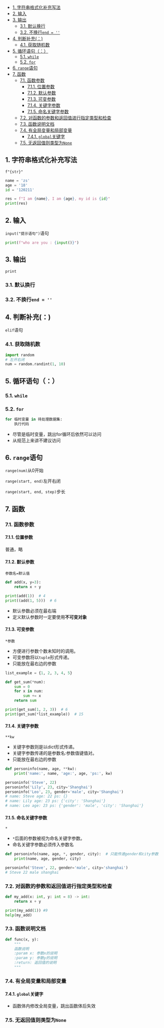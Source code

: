 <!-- TOC -->

- [1. 字符串格式化补充写法](#1-字符串格式化补充写法)
- [2. 输入](#2-输入)
- [3. 输出](#3-输出)
  - [3.1. 默认换行](#31-默认换行)
  - [3.2. 不换行`end = ''`](#32-不换行end--)
- [4. 判断补充(：)](#4-判断补充)
  - [4.1. 获取随机数](#41-获取随机数)
- [5. 循环语句（：）](#5-循环语句)
  - [5.1. `while`](#51-while)
  - [5.2. `for`](#52-for)
- [6. `range`语句](#6-range语句)
- [7. 函数](#7-函数)
  - [7.1. 函数参数](#71-函数参数)
    - [7.1.1. 位置参数](#711-位置参数)
    - [7.1.2. 默认参数](#712-默认参数)
    - [7.1.3. 可变参数](#713-可变参数)
    - [7.1.4. 关键字参数](#714-关键字参数)
    - [7.1.5. 命名关键字参数](#715-命名关键字参数)
  - [7.2. 对函数的参数和返回值进行指定类型和检查](#72-对函数的参数和返回值进行指定类型和检查)
  - [7.3. 函数说明文档](#73-函数说明文档)
  - [7.4. 有全局变量和局部变量](#74-有全局变量和局部变量)
    - [7.4.1. `global`关键字](#741-global关键字)
  - [7.5. 无返回值则类型为`None`](#75-无返回值则类型为none)

<!-- /TOC -->
## 1. 字符串格式化补充写法

`f"{str}"`

```python
name = 'zs'
age = '18'
id = '120211'

res = f"I am {name}, I am {age}, my id is {id}"
print(res)
```

## 2. 输入

`input("提示语句")`语句

```python
print(f"who are you : {input()}")
```

## 3. 输出
`print`
### 3.1. 默认换行
### 3.2. 不换行`end = ''`


## 4. 判断补充(：)

`elif`语句

### 4.1. 获取随机数

```python
import random
# 左开右闭
num = random.randint(1, 10)
```
## 5. 循环语句（：）
### 5.1. `while`
### 5.2. `for`
```python
for 临时变量 in 待处理数据集:
	执行代码
```
- 尽管是临时变量，跳出for循环后依然可以访问
- 从规范上来讲不建议访问
## 6. `range`语句
`range(num)`从0开始

`range(start, end)`左开右闭

`range(start, end, step)`步长

## 7. 函数

### 7.1. 函数参数

#### 7.1.1. 位置参数
普通，略
#### 7.1.2. 默认参数
`参数名=默认值`
```python
def add(x, y=3):
    return x + y

print(add(1))  # 4
print((add(1, 5)))  # 6
```
- 默认参数必须在最右端
- 定义默认参数时一定要使用**不可变对象**
#### 7.1.3. 可变参数
`*参数`
- 方便进行参数个数未知时的调用。
- 可变参数将以`tuple`形式传递。
- 只能放在最右边的参数
```python
list_example = {1, 2, 3, 4, 5}

def get_sum(*num):
    sum = 0
    for x in num:
        sum += x
    return sum

print(get_sum(1, 2, 3))  # 6
print(get_sum(*list_example))  # 15
```

#### 7.1.4. 关键字参数
`**kw`
- 关键字参数则是以dict形式传递。 
- 关键字参数传递的是参数名:参数值键值对。
- 只能放在最右边的参数
```python
def personinfo(name, age, **kw):
    print('name:', name, 'age:', age, 'ps:', kw)

personinfo('Steve', 22)
personinfo('Lily', 23, city='Shanghai')
personinfo('Leo', 23, gender='male', city='Shanghai')
# name: Steve age: 22 ps: {}
# name: Lily age: 23 ps: {'city': 'Shanghai'}
# name: Leo age: 23 ps: {'gender': 'male', 'city': 'Shanghai'}
```

#### 7.1.5. 命名关键字参数
`*`
- `*`后面的参数被视为命名关键字参数。
- 命名关键字参数必须传入参数名
```python
def personinfo(name, age, *, gender, city):  # 只能传递gender和city参数
    print(name, age, gender, city)

personinfo('Steve', 22, gender='male', city='shanghai')
# Steve 22 male shanghai
```

### 7.2. 对函数的参数和返回值进行指定类型和检查
```python
def my_add(x: int, y: int = 8) -> int:
    return x + y

print(my_add(1)) #9
help(my_add)
```


### 7.3. 函数说明文档

```python
def func(x, y):
	"""
	函数说明
	:param x: 参数x的说明
    :param y: 参数y的说明
    :return: 返回值的说明
	"""
```

### 7.4. 有全局变量和局部变量
#### 7.4.1. `global`关键字
- 函数体内修改全局变量，跳出函数体后失效
### 7.5. 无返回值则类型为`None`

